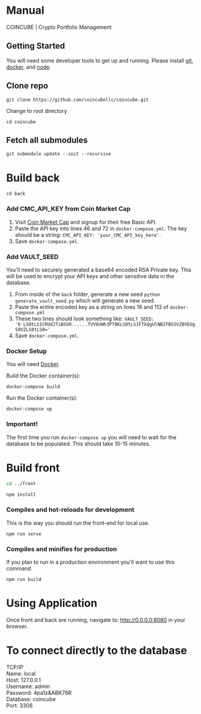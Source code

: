 # Manual
COINCUBE | Crypto Portfolio Management


## Getting Started
You will need some developer tools to get up and running. Please install <a href="https://git-scm.com/book/en/v2/Getting-Started-Installing-Git">git</a>, <a href="https://www.docker.com/products/developer-tools">docker</a>, and <a href="https://nodejs.org/en/download/">node</a>.

## Clone repo
```
git clone https://github.com/coincubellc/coincube.git
```
Change to root directory
```
cd coincube
```

## Fetch all submodules
```
git submodule update --init --recursive
```
# Build back
```
cd back
```

### Add CMC_API_KEY from Coin Market Cap
1. Visit <a href="https://pro.coinmarketcap.com/signup/">Coin Market Cap</a> and signup for their free Basic API. 
2. Paste the API key into lines 46 and 72 in `docker-compose.yml`. The key should be a string: `CMC_API_KEY: 'your_CMC_API_key_here'`.
3. Save `docker-compose.yml`.

### Add VAULT_SEED
<p>You'll need to securely generated a base64 encoded RSA Private key. This will be used to encrypt your API keys and other sensitive data in the database.
</p>

1. From inside of the `back` folder, generate a new seed `python generate_vault_seed.py` which will generate a new seed.
2. Paste the entire encoded key as a string on lines 18 and 113 of `docker-compose.yml`
3. These two lines should look something like: `VAULT_SEED: 'b'LS0tLS1CRUdJTiBSU0......TVV6UWh3PT0KLS0tLS1FTkQgUlNBIFBSSVZBVEUgS0VZLS0tLS0='`
4. Save `docker-compose.yml`.

### Docker Setup
You will need <a href="https://docker.com" target="_blank">Docker</a>.

Build the Docker container(s):
```
docker-compose build
```

Run the Docker container(s):
```
docker-compose up
```

### Important!
The first time you run `docker-compose up` you will need to wait for the database to be populated. This should take 10-15 minutes.


# Build front
```bash
cd ../front
```
```
npm install
```

### Compiles and hot-reloads for development
This is the way you should run the front-end for local use. 
```
npm run serve
```

### Compiles and minifies for production
If you plan to run in a production environment you'll want to use this command.
```
npm run build
```

# Using Application
Once front and back are running, navigate to: http://0.0.0.0:8080 in your browser.

# To connect directly to the database
TCP/IP <br>
Name: local <br>
Host: 127.0.0.1 <br>
Username: admin <br>
Password: 4pa1z&ABK78R <br>
Database: coincube <br>
Port: 3306
